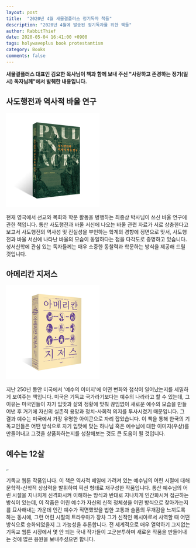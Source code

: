 ```yaml
---
layout: post
title:  "2020년 4월 새물결플러스 정기독자 책들"
description: "2020년 4월에 발송된 정기독자를 위한 책들"
author: RabbitThief
date: 2020-05-04 16:41:00 +0900
tags: holywaveplus book protestantism 
category: Books
comments: false
---	
```




**새물결플러스 대표인 김요한 목사님이 책과 함께 보내 주신 "사랑하고 존경하는 정기(일시) 독자님께"에서 발췌한 내용입니다.**



## 사도행전과 역사적 바울 연구

<img src="/assets/article_images/2020-05-04/3.jpg" alt="1" style="zoom:25%;" />

현재 영국에서 선교와 목회와 학문 활동을 병행하는 최종상 박사님이 쓰신 바울 연구에 관한 책입니다.  통산 사도행전과 바울 서신에 나오는 바울 관련 자료가 서로 상충한다고 보고서 사도행전의 역사성 및 진실성을 부인하는 학계의 경향에 정면으로 맞서, 사도행전과 바울 서신에 나타난 바울의 모습이 동일하다는 점을 다각도로 증명하고 있습니다.  성서신학에 관심 있는 독자들께는 매우 소중한 동찰력과 학문하는 방식을 제공해 드릴 것입니다.


## 아메리칸 지저스

<img src="/assets/article_images/2020-05-04/4.jpg" alt="2" style="zoom:25%;" />

지난 250년 동안 미국에서 '예수의 이미지'에 어떤 변화와 첨삭이 일어났는지를 세밀하게 보여주는 책입니다.  미국은 기독교 국가라기보다는 예수의 나라라고 할 수 있는데, 그 이유는 미국인들이 자기 입맛과 삶의 정황에 맞춰 끊임없이 새로운 예수의 모습을 만들어낸 후 거기에 자신의 실존적 용망과 정치-사회적 의지를 투사시켰기 때문입니다.  그 결과 예수는 미국에서 가장 유명한 아이콘으로 자리 잡았습니다.  이 책을 통해 한국의 기독교인들은 어떤 방식으로 자기 입맛에 맞는 하나님 혹은 예수님에 대한 이미지(우상)를 만들어내고 그것을 상품화하는지를 성찰해보는 것도 큰 도움이 될 것입니다.


## 예수는 12살

<img src="/article_images/2020-05-04/5.jpg" alt="3" style="zoom:25%;" />

기독교 웹툰 작품입니다.  이 책은 역사적 베일에 가려져 있는 예수님의 어린 시절에 대해 문학적-신학적 상상력을 발휘하여 픽션 형태로 재구성한 작품입니다.  통산 예수님의 어린 시절을 지나치게 신격화시켜 이해하는 방식과 반대로 지나치게 인간화시켜 접근하는 방식이 있는데, 이 작품은 어린 예수가 자신의 신적 정체성을 어떤 방식으로 찾아가는지를 묘사해내는 가운데 인간 예수가 직면했었을 법한 고통과 슬픔의 무개감을 느끼도록 하는 동시에, 그런 어린 시절의 트라우마가 장차 그가 신적인 메시아로서 사역할 때 어떤 방식으로 승화되었을지 그 가능성을 추론합니다.  전 세계적으로 매우 열악하기 그지없는 기독교 웹툰 시장에서 몇 안 되는 국내 작가들이 고군분투하며 새로운 작품을 만들어내는 것에 많은 응원을 보내주셨으면 합니다.
